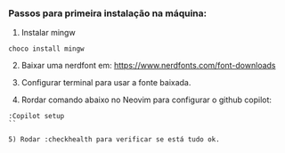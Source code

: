 ### Passos para primeira instalação na máquina:

1) Instalar mingw 
```
choco install mingw
```

2) Baixar uma nerdfont em: https://www.nerdfonts.com/font-downloads

3) Configurar terminal para usar a fonte baixada.

4) Rordar comando abaixo no Neovim para configurar o github copilot:
````
:Copilot setup
``

5) Rodar :checkhealth para verificar se está tudo ok.
